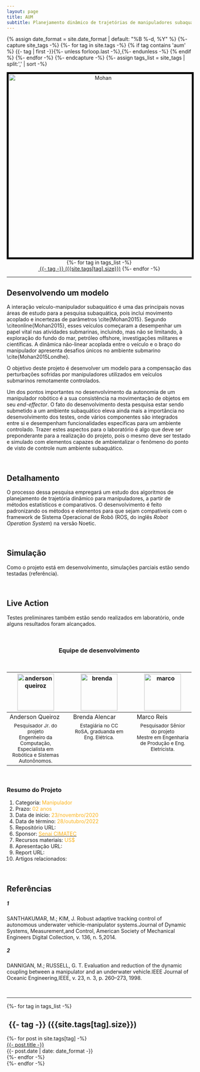 ```yaml
---
layout: page
title: AUM
subtitle: Planejamento dinâmico de trajetórias de manipuladores subaquáticos
---
```

{% assign date_format = site.date_format | default: "%B %-d, %Y" %}
{%- capture site_tags -%}
    {%- for tag in site.tags -%}
      {% if tag contains 'aum' %}
        {{- tag | first -}}{%- unless forloop.last -%},{%- endunless -%}
      {% endif %} 
    {%- endfor -%}
{%- endcapture -%}
{%- assign tags_list = site_tags | split:',' | sort -%}

<center><img style="border:5px solid black;" src="{{ 'assets/img/aum/mohan-model.png' | relative_url }}" text-align=center width="500" alt="Mohan" /><br></center>

<div class="before-content">
  <center>
    {%- for tag in tags_list -%}
      <br>
      <a href="#{{- tag -}}" class="btn btn-primary tag-btn"><i class="fas fa-tag" aria-hidden="true"></i>&nbsp;{{- tag -}}&nbsp;({{site.tags[tag].size}})</a>
    {%- endfor -%}
  </center>    
  <hr class="mark">
</div>

## Desenvolvendo um modelo
A interação veículo-manipulador subaquático é uma das principais novas áreas de estudo para a pesquisa subaquática, pois inclui movimento acoplado e incertezas de parâmetros \cite{Mohan2015}. Segundo \citeonline{Mohan2015}, esses veículos começaram a desempenhar um papel vital nas atividades submarinas, incluindo, mas não se limitando, à exploração do fundo do mar, petróleo offshore, investigações militares e científicas. A dinâmica não-linear acoplada entre o veículo e o braço do manipulador apresenta desafios únicos no ambiente submarino \cite{Mohan2015Londhe}.

O objetivo deste projeto é desenvolver um modelo para a compensação das perturbações sofridas por manipuladores utilizados em veículos submarinos remotamente controlados.

Um dos pontos importantes no desenvolvimento da autonomia de um manipulador robótico é a sua consistência na movimentação de objetos em seu *end-effector*. O fato do desenvolvimento desta pesquisa estar sendo submetido a um ambiente subaquático eleva ainda mais a importância no desenvolvimento dos testes, onde vários componentes são integrados entre si e desempenham funcionalidades específicas para um ambiente controlado. Trazer estes aspectos para o laboratório é algo que deve ser preponderante para a realização do projeto, pois o mesmo deve ser testado e simulado com elementos capazes de ambientalizar o fenômeno do ponto de visto de controle num ambiente subaquático. 

<br>

## Detalhamento
O processo dessa pesquisa empregará um estudo dos algoritmos de planejamento de trajetória dinâmico para manipuladores, a partir de métodos estatísticos e comparativos. O desenvolvimento é feito padronizando os métodos e elementos para que sejam compatíveis com o framework de Sistema Operacional de Robô (ROS, do inglês *Robot Operation System*) na versão Noetic. 

<br>

## Simulação
Como o projeto está em desenvolvimento, simulações parciais estão sendo testadas (referência).

<br>

## Live Action
Testes preliminares também estão sendo realizados em laboratório, onde alguns resultados foram alcançados.

<br>

<center><h3 class="post-title">Equipe de desenvolvimento</h3><br/></center>
<div class="row">
  <div class=" col-xl-auto offset-xl-0 col-lg-4 offset-lg-0">
    <table class="table-borderless highlight">
      <thead>
        <tr>
          <th><center><img src="{{ 'assets/img/people/andersonvale-1.png' | relative_url }}" width="100" alt="andersonqueiroz" class="img-fluid rounded-circle" /></center></th>
          <th></th>
          <th><center><img src="{{ 'assets/img/people/brendaalencar-1.png' | relative_url }}" width="100" alt="brenda" class="img-fluid rounded-circle"/></center></th>
          <th></th>
          <th><center><img src="{{ 'assets/img/people/marcoreis8b&w-1.png' | relative_url }}" width="100" alt="marco" class="img-fluid rounded-circle"/></center></th>
        </tr>
      </thead>
      <tbody>
        <tr class="font-weight-bolder" style="text-align: center margin-top: 0">
          <td width="33.33%">Anderson Queiroz</td>
          <td></td>
          <td width="33.33%">Brenda Alencar</td>
          <td></td>
          <td width="33.33%">Marco Reis</td>
        </tr>
        <tr style="text-align: center" >
          <td style="vertical-align: top"><small>Pesquisador Jr. do projeto <br>Engenheiro da Computação, Especialista em Robótica e Sistemas Autonônomos.</small></td>
          <td></td>
          <td style="vertical-align: top"><small>Estagiária no CC RoSA, graduanda em Eng. Elétrica.</small></td>
          <td></td>
          <td style="vertical-align: top"><small>Pesquisador Sênior do projeto <br>Mestre em Engenharia de Produção e Eng. Eletricista.</small></td>
        </tr>
      </tbody>
    </table>
  </div>
</div>

<br>

### Resumo do Projeto
1. Categoria: <font color="#fbb117">Manipulador</font>
2. Prazo: <font color="#fbb117">02 anos</font>
3. Data de início: <font color="#fbb117">23/novembro/2020</font>
4. Data de término: <font color="#fbb117">28/outubro/2022</font>
5. Repositório URL: 
6. Sponsor: <a href="http://www.senaicimatec.com.br/en/"><font color="#fbb117">Senai CIMATEC</font></a>
7. Recursos materiais: <font color="#fbb117">US$</font>
8. Apresentação URL:
9. Report URL: 
10. Artigos relacionados: 

<br>

## Referências
##### 1 
SANTHAKUMAR, M.;  KIM, J. Robust adaptive tracking control of autonomous underwater vehicle-manipulator systems.Journal  of  Dynamic  Systems,  Measurement,and Control, American Society of Mechanical Engineers Digital Collection, v. 136, n. 5,2014.  
##### 2 
DANNIGAN, M.; RUSSELL, G. T. Evaluation and reduction of the dynamic coupling between a manipulator and an underwater vehicle.IEEE Journal of Oceanic Engineering,IEEE, v. 23, n. 3, p. 260–273, 1998.   




<br>
<hr class="mark">
<div id="full-tags-list">
  {%- for tag in tags_list -%}
      <h2 id="{{- tag -}}" class="linked-section">
          <i class="fas fa-tag" aria-hidden="true"></i>
          &nbsp;{{- tag -}}&nbsp;({{site.tags[tag].size}})
      </h2>
      <div class="post-list">
          {%- for post in site.tags[tag] -%}
              <div class="tag-entry">
                  <a href="{{ post.url | relative_url }}">{{- post.title -}}</a>
                  <div class="entry-date">
                      <time datetime="{{- post.date | date_to_xmlschema -}}">{{- post.date | date: date_format -}}</time>
                  </div>
              </div>
          {%- endfor -%}
      </div>
  {%- endfor -%}
</div>